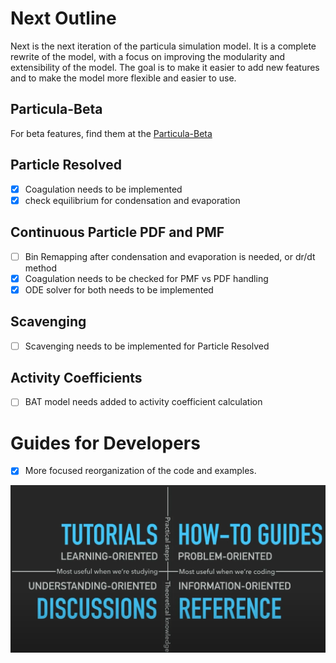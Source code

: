 # Next Outline

Next is the next iteration of the particula simulation model. It is a complete rewrite of the model, with a focus on improving the modularity and extensibility of the model. The goal is to make it easier to add new features and to make the model more flexible and easier to use.

## Particula-Beta

For beta features, find them at the [Particula-Beta](https://uncscode.github.io/particula-beta/)

## Particle Resolved

- [x] Coagulation needs to be implemented
- [x] check equilibrium for condensation and evaporation

## Continuous Particle PDF and PMF

- [ ] Bin Remapping after condensation and evaporation is needed, or dr/dt method
- [x] Coagulation needs to be checked for PMF vs PDF handling
- [x] ODE solver for both needs to be implemented

## Scavenging

- [ ] Scavenging needs to be implemented for Particle Resolved

## Activity Coefficients

- [ ] BAT model needs added to activity coefficient calculation

# Guides for Developers

- [x] More focused reorganization of the code and examples.

![Four Quadrant representation of Tutorials, How to guides, References, and Discussions Areas](DocsImageDevGuide.png)
